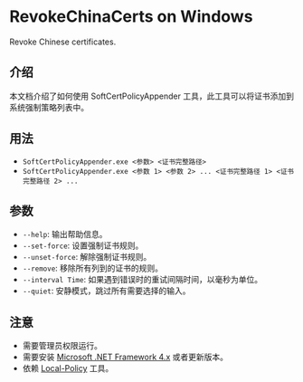 ﻿RevokeChinaCerts on Windows
==============
Revoke Chinese certificates.

## 介绍
本文档介绍了如何使用 SoftCertPolicyAppender 工具，此工具可以将证书添加到系统强制策略列表中。

## 用法
* `SoftCertPolicyAppender.exe <参数> <证书完整路径>`
* `SoftCertPolicyAppender.exe <参数 1> <参数 2> ... <证书完整路径 1> <证书完整路径 2> ...`

## 参数
* `--help`: 输出帮助信息。
* `--set-force`: 设置强制证书规则。
* `--unset-force`: 解除强制证书规则。
* `--remove`: 移除所有列到的证书的规则。
* `--interval Time`: 如果遇到错误时的重试间隔时间，以毫秒为单位。
* `--quiet`: 安静模式，跳过所有需要选择的输入。

## 注意
* 需要管理员权限运行。
* 需要安装 [Microsoft .NET Framework 4.x](https://www.microsoft.com/en-us/download/details.aspx?id=17718) 或者更新版本。
* 依赖 [Local-Policy](https://bitbucket.org/MartinEden/local-policy/overview) 工具。
